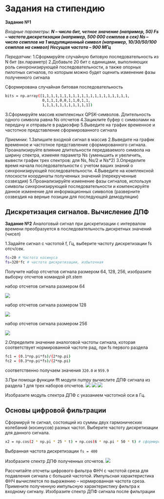 # Задания на стипендию

**Задание №1**

_Входные параметры_:
***N – число бит, четное значение (например, 50)
Fs – частота дискретизации (например, 500 000 семплов в сек)
Ns – число семплов на 1 модуляционный символ (например, 10/30/50/100 семплов на символ)
Несущая частота – 900 МГц***

_Передатчик_:
1.Сформируйте случайную битовую последовательность из N бит (вх.параметр)
2.Добавьте 20 бит с единицами, выполняющих роль синхронизирующей последовательности, а также опорных пилотных сигналов, по которым можно будет оценить изменение фазы полученного сигнала

Сформирована случайная битовая последовательность
```sh
bits = np.array([1,1,1,1,1,1,1,1,1,1,1,1,1,1,1,1,1,1,1,1,   
                 0,1,1,1,0,0,1,1,0,1,1, 
                 1,1,1,1,1,1,1,1,1,1,1])
```

3.Сформируйте массив комплексных QPSK-символов. Длительность одного символа равна Ns отсчетов
4.Зациклите буфер с символами на передачу и отправьте в радиоэфир
5.Выведите на график временное и частотное представление сформированного сигнала

_Приемник_:
1.Запишите входной сигнал в массив 
2.Выведите на график временное и частотное представление сформированного сигнала. Проанализируйте влияние длительности передаваемого символа на ширину спектра, изменяя параметр Ns (уменьшить и увеличить, вывести график трех спектров: для Ns, Ns/2 и Ns*2)
3.Определите время начала последовательности с учетом ваших знаний о синхронизирующей последовательности.
4.Выведите на комплексной плоскости координаты полученных значений (перекрученные созвездия)
5.Проанализируйте изменение фазы сигналов, используя символы синхронизирующей последовательности и компенсируйте данное изменение для информационных символов (разверните созвездия на верные позиции для последующей демодуляции)

## Дискретизация сигналов. Вычисление ДПФ 

**Задание №2**
Аналоговый сигнал  при дискретизации с интервалом времени  преобразуется в последовательность дискретных значений (чисел)  

1.Задайте  сигнал с частотой f, Гц, выберите частоту дискретизации  fs отсч/сек. 

```sh
fc=20 # Частота косинуса  
fs=320*fc # частота дискретизации, избыточная 
```

Получите набор отсчетов сигнала размером 64, 128, 256, изобразите выборку отсчетов командой plt.stem

набор отсчетов сигнала размером 64

<img src = "Screenshots/X1.png">

набор отсчетов сигнала размером 128

<img src = "Screenshots/X2.png">

набор отсчетов сигнала размером 256

<img src = "Screenshots/X3.png">

2.Определите значение аналоговой частоты сигнала, которая соответствует нормированной частоте  рад,  при fs первого раздела

```sh
fc1 = (0.1*np.pi*fs)/(2*np.pi)
fc2 = (0.3*np.pi*fs)/(2*np.pi) 
```
соответственно получаем значения `320.0` и  `959.9`

3.При помощи функции fft модуля numpy вычислите ДПФ сигнала из раздела 1 для трех наборов отсчетов. 
<img src = "Screenshots/spectr1.png">
<img src = "Screenshots/spectr2.png">
<img src = "Screenshots/spectr3.png">

Изобразите модуль спектра ДПФ с указанием частотной оси в Гц. 
 
## Основы цифровой фильтрации

Сформируй	те сигнал, состоящий из суммы двух гармонических колебаний (косинусов) разных частот. Выберите частоту дискретизации для данного сигнала. 

```sh
x2 = np.cos(2 * np.pi * 25 * t) + np.cos(6 * np.pi * 50 * t) # сформированный сигнал 
```
Выбранная частота дискретизации `fs = 400` 

Изобразите спектр ДПФ полученных отсчетов. 
<img src = "Screenshots/spectr2cos.png">

Рассчитайте отсчеты цифрового фильтра ФНЧ с частотой среза для подавления сигнала с большей частотой. Импульсная характеристика ФНЧ вычисляется по  выражению   – нормированная частота среза.
Примените полученную импульсную характеристику фильтра к входному сигналу.
Изобразите спектр ДПФ сигнала после фильтрации 

